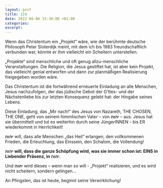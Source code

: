 ```yaml
---
layout: post
title: 214
date: 2022-06-06 15:30:00 +01:00
categories: 
excerpt: 
---
```


Wenn das Christentum ein „Projekt“ wäre, wie der berühmte deutsche Philosoph Peter Sloterdijk meint, mit dem ich bis 1983 freundschaftlich verbunden war, könnte er ihm vielleicht ein Scheitern unterstellen.

„Projekte“ sind menschliche und oft genug allzu-menschliche Veranstaltungen. Die Religion, die Jesus gestiftet hat, ist aber kein Projekt, das vielleicht genial entworfen und dann zur planmäßigen Realisierung freigegeben worden wäre.

Das Christentum ist die fortwährend erneuerte Einladung an alle Menschen, Jesus nachzufolgen, der das jüdische Gebot der G’ttes- und der Nächstenliebe bis zur letzten Konsequenz gelebt hat: der Hingabe seines Lebens.

Diese Einladung, das „Mir nach!“ des Jesus von Nazareth, THE CHOSEN, THE ONE, geht von seinem himmlischen Vater – von **יהוה** – aus. Jesus hat sie übermittelt und tut es weiterhin durch seine JüngerINNEN - bis ER wiederkommt in Herrlichkeit!

**יהוה** will, dass alle Menschen „das Heil“ erlangen, den vollkommenen Frieden, die Erleuchtung, das Einssein, den Schalom, die Vollendung!

**יהוה will, dass die ganze Schöpfung wird, was sie immer schon ist: EINS in Liebender Präsenz, in יהוה**.

Und **יהוה** wird dieses – wenn man so will - „Projekt“ realisieren, und es wird nicht scheitern, sondern gelingen…

An Pfingsten, das ist heute, beginnt seine Verwirklichung!
